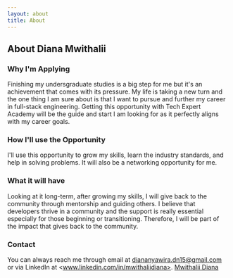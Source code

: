 ```yaml
---
layout: about
title: About
---
```


## About Diana Mwithalii

### Why I'm Applying
Finishing my undersgraduate studies is a big step for me but it's an achievement that comes with its pressure. My life is taking a new turn and the one thing I am sure about is that I want to pursue and further my career in full-stack engineering. Getting this opportunity with Tech Expert Academy will be the guide and start I am looking for as it perfectly aligns with my career goals.

### How I'll use the Opportunity
I'll use this opportunity to grow my skills, learn the industry standards, and help in solving problems. It will also be a networking opportunity for me.

### What it will have
Looking at it long-term, after growing my skills, I will give back to the community through mentorship and guiding others. I believe that developers thrive in a community and the support is really essential especially for those beginning or transitioning. Therefore, I will be part of the impact that gives back to the community.

### Contact
You can always reach me through email at <diananyawira.dn15@gmail.com> or via LinkedIn at <www.linkedin.com/in/mwithaliidiana>. 
<a href="www.linkedin.com/in/mwithaliidiana">Mwithalii Diana</a>
